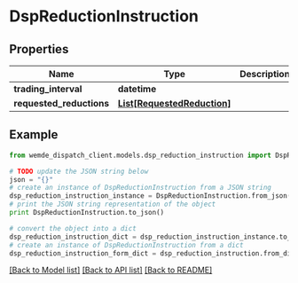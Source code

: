 # DspReductionInstruction


## Properties

Name | Type | Description | Notes
------------ | ------------- | ------------- | -------------
**trading_interval** | **datetime** |  | [optional] 
**requested_reductions** | [**List[RequestedReduction]**](RequestedReduction.md) |  | [optional] 

## Example

```python
from wemde_dispatch_client.models.dsp_reduction_instruction import DspReductionInstruction

# TODO update the JSON string below
json = "{}"
# create an instance of DspReductionInstruction from a JSON string
dsp_reduction_instruction_instance = DspReductionInstruction.from_json(json)
# print the JSON string representation of the object
print DspReductionInstruction.to_json()

# convert the object into a dict
dsp_reduction_instruction_dict = dsp_reduction_instruction_instance.to_dict()
# create an instance of DspReductionInstruction from a dict
dsp_reduction_instruction_form_dict = dsp_reduction_instruction.from_dict(dsp_reduction_instruction_dict)
```
[[Back to Model list]](../README.md#documentation-for-models) [[Back to API list]](../README.md#documentation-for-api-endpoints) [[Back to README]](../README.md)



